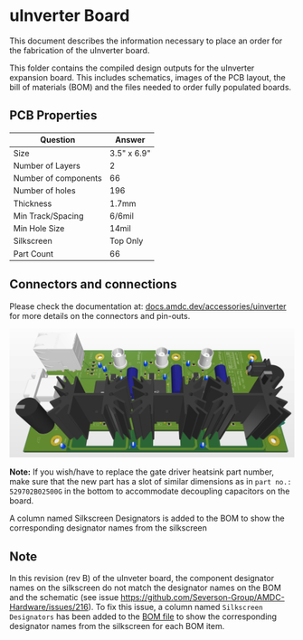 # uInverter Board

This document describes the information necessary to place an order for the fabrication of the uInverter board.  

This folder contains the compiled design outputs for the uInverter expansion board. This includes schematics, images of the PCB layout, the bill of materials (BOM) and the files needed to order fully populated boards. 

## PCB Properties
| Question          | Answer        |
|-------------------|---------------|
| Size              | 3.5" x 6.9"   |
| Number of Layers  | 2             |
| Number of components | 66         |
|Number of holes    | 196           |
| Thickness         | 1.7mm         |
| Min Track/Spacing | 6/6mil          |
| Min Hole Size     | 14mil           |
| Silkscreen        | Top Only      |
| Part Count        | 66            |


## Connectors and connections

Please check the documentation at: [docs.amdc.dev/accessories/uinverter](https://docs.amdc.dev/accessories/uinverter/index.html) for more details on the connectors and pin-outs.


![PCB 3D](snapshots/Board_3D_view.PNG)

**Note:** If you wish/have to replace the gate driver heatsink part number, make sure that the new part has a slot of similar dimensions as in `part no.: 529702B02500G` in the bottom to accommodate decoupling capacitors on the board.

A column named Silkscreen Designators is added to the BOM to show the corresponding designator names from the silkscreen

## Note

In this revision (rev B) of the uInveter board, the component designator names on the silkscreen do not match the designator names on the BOM and the schematic (see issue https://github.com/Severson-Group/AMDC-Hardware/issues/216). To fix this issue, a column named `Silkscreen Designators` has been added to the [BOM file](uInv_revB_BOM.csv) to show the corresponding designator names from the silkscreen for each BOM item.
